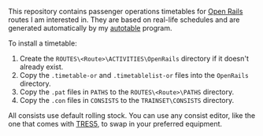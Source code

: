 This repository contains passenger operations timetables for [Open Rails](http://openrails.org/) routes I am interested in. They are based on real-life schedules and are generated automatically by my [autotable](https://github.com/YoRyan/autotable) program.

To install a timetable:

1. Create the `ROUTES\<Route>\ACTIVITIES\OpenRails` directory if it doesn't already exist.
2. Copy the `.timetable-or` and `.timetablelist-or` files into the `OpenRails` directory.
3. Copy the `.pat` files in `PATHS` to the `ROUTES\<Route>\PATHS` directory.
4. Copy the `.con` files in `CONSISTS` to the `TRAINSET\CONSISTS` directory.

All consists use default rolling stock. You can use any consist editor, like the one that comes with [TRES5](http://koniec.org/tsre5/), to swap in your preferred equipment.
